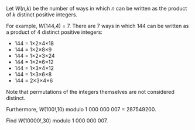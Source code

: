 <p>Let <var>W</var>(<var>n</var>,<var>k</var>) be the number of ways in which <var>n</var> can be written as the product of <var>k</var> distinct positive integers.</p>
<p>For example, <var>W</var>(144,4) = 7. There are 7 ways in which 144 can be written as a product of 4 distinct positive integers:</p>
<p></p><ul><li>144 = 1×2×4×18</li>
<li>144 = 1×2×8×9</li>
<li>144 = 1×2×3×24</li>
<li>144 = 1×2×6×12</li>
<li>144 = 1×3×4×12</li>
<li>144 = 1×3×6×8</li>
<li>144 = 2×3×4×6</li>
</ul><p>Note that permutations of the integers themselves are not considered distinct.</p>
<p>Furthermore, <var>W</var>(100!,10) modulo 1 000 000 007 = 287549200.</p>
<p>Find <var>W</var>(10000!,30) modulo 1 000 000 007.</p>
